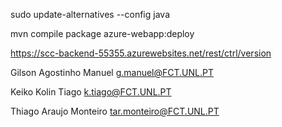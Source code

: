 sudo update-alternatives --config java

mvn compile package azure-webapp:deploy

https://scc-backend-55355.azurewebsites.net/rest/ctrl/version

Gilson Agostinho Manuel
g.manuel@FCT.UNL.PT

Keiko Kolin Tiago
k.tiago@FCT.UNL.PT

Thiago Araujo Monteiro
tar.monteiro@FCT.UNL.PT
